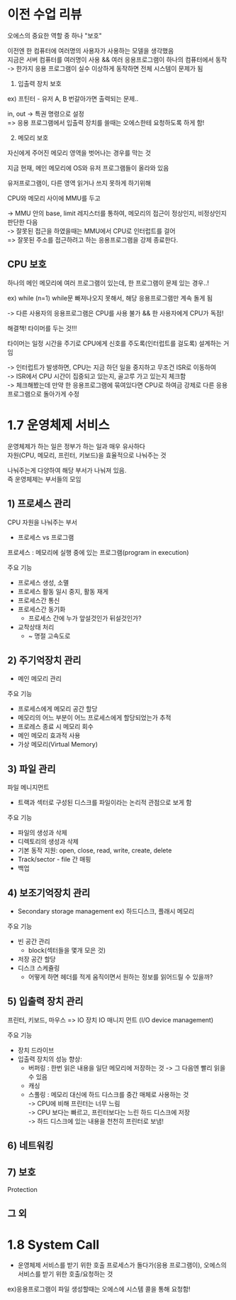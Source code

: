 # 이전 수업 리뷰

오에스의 중요한 역할 중 하나 "보호"

이전엔 한 컴퓨터에 여러명의 사용자가 사용하는 모델을 생각했음   
지금은 서버 컴퓨터를 여러명이 사용 && 여러 응용프로그램이 하나의 컴퓨터에서 동작    
-> 한가지 응용 프로그램이 실수 이상하게 동작하면 전체 시스템이 문제가 됨

1. 입출력 장치 보호

ex) 프틴터 - 유저 A, B 번갈아가면 출력되는 문제..   

in, out -> 특권 명령으로 설정   
=> 응용 프로그램에서 입출력 장치를 쓸때는 오에스한테 요청하도록 하게 함!

2. 메모리 보호

자신에게 주어진 메모리 영역을 벗어나는 경우를 막는 것

지금 현재, 메인 메모리에 OS와 유저 프로그램들이 올라와 있음

유저프로그램이, 다른 영역 읽거나 쓰지 못하게 하기위해

CPU와 메모리 사이에 MMU를 두고

-> MMU 안의 base, limit 레지스터를 통하여, 메모리의 접근이 정상인지, 비정상인지 판단한 다음   
-> 잘못된 접근을 하였을때는 MMU에서 CPU로 인터럽트를 걸어   
=> 잘못된 주소를 접근하려고 하는 응용프로그램을 강제 종료한다.   


## CPU 보호

하나의 메인 메모리에 여러 프로그램이 있는데, 한 프로그램이 문제 있는 경우..!

ex) while (n=1)
while문 빠져나오지 못해서, 해당 응용프로그램만 계속 돌게 됨

-> 다른 사용자의 응용프로그램은 CPU를 사용 불가 && 한 사용자에게 CPU가 독점!

해결책! 타이머를 두는 것!!!

타이머는 일정 시간을 주기로 CPU에게 신호를 주도록(인터럽트를 걸도록) 설계하는 거임

-> 인터럽트가 발생하면, CPU는 지금 하던 일을 중지하고 무조건 ISR로 이동하여   
-> ISR에서 CPU 시간이 집중되고 있는지, 골고루 가고 있는지 체크함   
-> 체크해봤는데 만약 한 응용프로그램에 묶여있다면 CPU로 하여금 강제로 다른 응용 프로그램으로 돌아가게 수정   




# 1.7 운영체제 서비스

운영체제가 하는 일은 정부가 하는 일과 매우 유사하다   
자원(CPU, 메모리, 프린터, 키보드)을 효율적으로 나눠주는 것   

나눠주는게 다양하여 해당 부서가 나눠져 있음.  
즉 운영체제는 부서들의 모임   


## 1) 프로세스 관리
CPU 자원을 나눠주는 부서

- 프로세스 vs 프로그램

프로세스 : 메모리에 실행 중에 있는 프로그램(program in execution)

주요 기능
- 프로세스 생성, 소멸
- 프로세스 활동 일시 중지, 활동 재게
- 프로세스간 통신
- 프로세스간 동기화
	- 프로세스 간에 누가 앞설것인가 뒤설것인가?
- 교착상태 처리
	- ~ 명절 고속도로



## 2) 주기억장치 관리

- 메인 메모리 관리

주요 기능
- 프로세스에게 메모리 공간 할당
- 메모리의 어느 부분이 어느 프로세스에게 할당되었는가 추적
- 프로레스 종료 시 메모리 회수
- 메인 메모리 효과적 사용
- 가상 메모리(Virtual Memory)



## 3) 파일 관리
파일 메니지먼트

- 트랙과 섹터로 구성된 디스크를 파일이라는 논리적 관점으로 보게 함

주요 기능
- 파일의 생성과 삭제
- 디렉토리의 생성과 삭제
- 기본 동작 지원: open, close, read, write, create, delete
- Track/sector - file 간 매핑
- 백업



## 4) 보조기억장치 관리

- Secondary storage management
ex) 하드디스크, 플래시 메모리

주요 기능
- 빈 공간 관리
	- block(섹터들을 몇개 모은 것)
- 저장 공간 할당
- 디스크 스케쥴링
	- 어떻게 하면 헤더를 적게 움직이면서 원하는 정보를 읽어드릴 수 있을까?



## 5) 입출력 장치 관리
프린터, 키보드, 마우스 => IO 장치
IO 매니지 먼트 (I/O device management)

주요 기능
- 장치 드라이브
- 입출력 장치의 성능 향상: 
	- 버퍼링 : 한번 읽은 내용을 일단 메모리에 저장하는 것 -> 그 다음엔 빨리 읽을 수 있음
	- 캐싱
	- 스풀링 : 메모리 대신에 하드 디스크를 중간 매체로 사용하는 것     
		-> CPU에 비해 프린터는 너무 느림   
		-> CPU 보다는 빠르고, 프린터보다는 느린 하드 디스크에 저장   
		-> 하드 디스크에 있는 내용을 천천히 프린터로 보냄!  



## 6) 네트워킹

## 7) 보호
Protection

## 그 외


















# 1.8 System Call

- 운영체제 서비스를 받기 위한 호출
프로세스가 돌다가(응용 프로그램이), 오에스의 서비스를 받기 위한 호출/요청하는 것

ex)응용프로그램이 파일 생성할때는 오에스에 시스템 콜을 통해 요청함!


